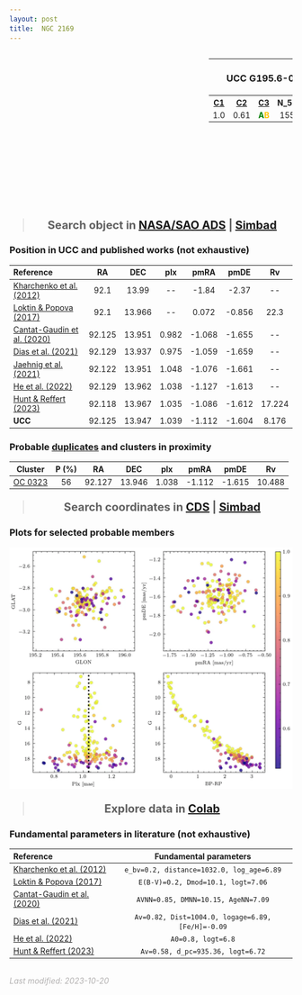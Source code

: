 ```yaml
---
layout: post
title:  NGC 2169
---
```


<div style="display: flex; justify-content: space-between;">
 <div style="text-align: center;">
 <!-- Left block -->
 <div id="aladin-lite-div" style="width:355px;height:250px;"></div>
 <script type="text/javascript" src="https://aladin.cds.unistra.fr/AladinLite/api/v3/latest/aladin.js" charset="utf-8"></script>
 <script type="text/javascript">
   let aladin;
   A.init.then(() => {
      aladin = A.aladin('#aladin-lite-div', {survey: "P/DSS2/color", fov:0.2, target: "92.125 13.947"});
   });
 </script>
</div>
<!-- Left block -->

<table style="text-align: center; width:355px;height:250px;">
  <!-- Row 1 (title) -->
  <tr>
    <td colspan="5"><h3>UCC G195.6-02.9</h3></td>
  </tr>
  <!-- Row 2 -->
  <tr>
    <th><a href="https://ucc.ar/faq#what-are-the-c1-c2-and-c3-parameters" title="Photometric class">C1</a></th>
    <th><a href="https://ucc.ar/faq#what-are-the-c1-c2-and-c3-parameters" title="Density class">C2</a></th>
    <th><a href="https://ucc.ar/faq#what-are-the-c1-c2-and-c3-parameters" title="Combined class">C3</a></th>
    <th><div title="Stars with membership probability >50%">N_50</div></th>
    <th><div title="Radius that contains half the members [arcmin]">r_50</div></th>
  </tr>
  <!-- Row 3 -->
  <tr>
    <td>1.0</td>
    <td>0.61</td>
    <td><span style="color: green; font-weight: bold;">A</span><span style="color: #FFC300; font-weight: bold;">B</span></td>
    <td>155</td>
    <td>6.0</td>
  </tr>
</table>
</div>

> <p style="text-align:center; font-weight: bold; font-size:20px">Search object in <a href="https://ui.adsabs.harvard.edu/search/q=%20collection%3Aastronomy%20body%3A%22NGC%202169%22&sort=date%20desc%2C%20bibcode%20desc&p_=0" target="_blank">NASA/SAO ADS</a> | <a href="http://simbad.cds.unistra.fr/simbad/sim-id-refs?Ident=ngc2169" target="_blank">Simbad</a></p>


### Position in UCC and published works (not exhaustive)

| Reference    | RA    | DEC   | plx  | pmRA  | pmDE   |  Rv  |
| :---         | :---: | :---: | :---: | :---: | :---: | :---: |
|[Kharchenko et al. (2012)](https://ui.adsabs.harvard.edu/abs/2012A%26A...543A.156K) | 92.1 | 13.99 | -- | -1.84 | -2.37 | -- |
|[Loktin & Popova (2017)](https://ui.adsabs.harvard.edu/abs/2017AstBu..72..257L/abstract) | 92.1 | 13.966 | -- | 0.072 | -0.856 | 22.3 |
|[Cantat-Gaudin et al. (2020)](https://ui.adsabs.harvard.edu/abs/2020A%26A...640A...1C) | 92.125 | 13.951 | 0.982 | -1.068 | -1.655 | -- |
|[Dias et al. (2021)](https://ui.adsabs.harvard.edu/abs/2021MNRAS.504..356D) | 92.129 | 13.937 | 0.975 | -1.059 | -1.659 | -- |
|[Jaehnig et al. (2021)](https://ui.adsabs.harvard.edu/abs/2021ApJ...923..129J/abstract) | 92.122 | 13.951 | 1.048 | -1.076 | -1.661 | -- |
|[He et al. (2022)](https://ui.adsabs.harvard.edu/abs/2022ApJS..262....7H/abstract) | 92.129 | 13.962 | 1.038 | -1.127 | -1.613 | -- |
|[Hunt & Reffert (2023)](https://ui.adsabs.harvard.edu/abs/2023arXiv230313424H/abstract) | 92.118 | 13.967 | 1.035 | -1.086 | -1.612 | 17.224 |
| **UCC** |92.125 | 13.947 | 1.039 | -1.112 | -1.604 | 8.176 |


### Probable <a href="https://ucc.ar/faq#probable-duplicates" title="See FAQ for definition of proximity">duplicates</a> and clusters in proximity

| Cluster | P (%) | RA    | DEC   | plx   | pmRA  | pmDE  | Rv    |
| :---:   | :---: | :---: | :---: | :---: | :---: | :---: | :---: |
|[OC 0323](https://ucc.ar/_clusters/oc0323/)| 56 | 92.127 | 13.946 | 1.038 | -1.112 | -1.615 | 10.488 |

> <p style="text-align:center; font-weight: bold; font-size:20px">Search coordinates in <a href="http://cdsportal.u-strasbg.fr/?target=92.125%2013.947" target="_blank">CDS</a> | <a href="https://simbad.cds.unistra.fr/mobile/object_list.html?coord=92.125%2013.947&output=json&radius=5&userEntry=ngc2169" target="_blank">Simbad</a></p>

### Plots for selected probable members

![CLUSTER](https://raw.githubusercontent.com/ucc23/Q3N/main/plots/ngc2169.webp)


> <p style="text-align:center; font-weight: bold; font-size:20px">Explore data in <a href="https://colab.research.google.com/github/UCC23/Q3N/blob/master/notebooks/ngc2169.ipynb" target="_blank">Colab</a></p>


### Fundamental parameters in literature (not exhaustive)

| Reference |  Fundamental parameters |
| :---         |     :---:      |
| [Kharchenko et al. (2012)](https://ui.adsabs.harvard.edu/abs/2012A%26A...543A.156K) | `e_bv=0.2, distance=1032.0, log_age=6.89` |
| [Loktin & Popova (2017)](https://ui.adsabs.harvard.edu/abs/2017AstBu..72..257L/abstract) | `E(B-V)=0.2, Dmod=10.1, logt=7.06` |
| [Cantat-Gaudin et al. (2020)](https://ui.adsabs.harvard.edu/abs/2020A%26A...640A...1C) | `AVNN=0.85, DMNN=10.15, AgeNN=7.09` |
| [Dias et al. (2021)](https://ui.adsabs.harvard.edu/abs/2021MNRAS.504..356D) | `Av=0.82, Dist=1004.0, logage=6.89, [Fe/H]=-0.09` |
| [He et al. (2022)](https://ui.adsabs.harvard.edu/abs/2022ApJS..262....7H/abstract) | `A0=0.8, logt=6.8` |
| [Hunt & Reffert (2023)](https://ui.adsabs.harvard.edu/abs/2023arXiv230313424H/abstract) | `Av=0.58, d_pc=935.36, logt=6.72` |

<br>
<font color="b3b1b1"><i>Last modified: 2023-10-20</i></font>
